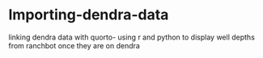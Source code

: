 # Importing-dendra-data
linking dendra data with quorto- using r and python to display well depths from ranchbot once they are on dendra
